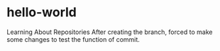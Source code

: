 # hello-world
Learning About Repositories
After creating the branch, forced to make some changes to test the function of commit.
